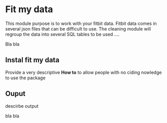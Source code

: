 # Fit my data

This module purpose is to work with your fitbit data.
Fitbit data comes in several json files that can be difficult to use.
The cleaning module will regroup the data into several SQL tables to be used ....

Bla bla

## Instal fit my data

Provide a very descriptive **How to** to allow people with no ciding nowledge to use the package

## Ouput 

descirbe output

bla bla
